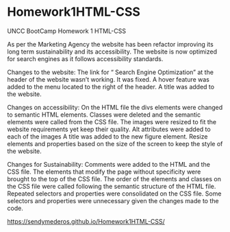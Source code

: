 # Homework1HTML-CSS
UNCC BootCamp Homework 1 HTML-CSS

As per the Marketing Agency the website has been refactor improving its long term sustainability and its accessibility. 
The website is now optimized for search engines as it follows accessibility standards.

Changes to the website: 
  The link for “ Search Engine Optimization” at the header of the website wasn’t working. It was fixed. 
  A hover feature was added to the menu located to the right of the header. 
  A title was added to the website. 

Changes on accessibility: 
  On the HTML file the divs elements  were changed to semantic HTML elements. 
  Classes were deleted and the semantic elements were called from the CSS file. 
  The images were resized to fit the website requirements yet keep their quality. 
  Alt attributes were added to each of the images 
  A title was added to the new figure element.
  Resize elements and properties based on the size of the screen to keep the style of the website. 

Changes for Sustainability: 
  Comments were added to the HTML and the CSS file. 
  The elements that modify the page without specificity were brought to the top of the CSS file. 
  The order of the elements and classes on the CSS file were called following the semantic structure of the HTML file.    
  Repeated selectors and properties were consolidated on the CSS file. 
  Some selectors and properties were unnecessary given the changes made to the code. 

https://sendymederos.github.io/Homework1HTML-CSS/
